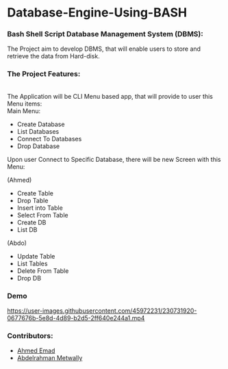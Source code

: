 # Database-Engine-Using-BASH

### Bash Shell Script Database Management System (DBMS):

The Project aim to develop DBMS, that will enable users to store and retrieve the data from Hard-disk.

### The Project Features:
<br>The Application will be CLI Menu based app, that will provide to user this Menu items:
<br>Main Menu:
- Create Database
- List Databases
- Connect To Databases
- Drop Database

Upon user Connect to Specific Database, there will be new Screen with this Menu:

(Ahmed)

- Create Table 
- Drop Table
- Insert into Table
- Select From Table
- Create DB
- List DB

(Abdo)

- Update Table
- List Tables
- Delete From Table
- Drop DB

### Demo

https://user-images.githubusercontent.com/45972231/230731920-0677676b-5e8d-4d89-b2d5-2ff640e244a1.mp4



### Contributors:
- [Ahmed Emad](https://www.linkedin.com/in/eng-ahmed-emad/)<br>
- [Abdelrahman Metwally](https://www.linkedin.com/in/%D8%B9%D8%A8%D8%AF%D8%A7%D9%84%D8%B1%D8%AD%D9%85%D9%86-%D9%85%D8%AA%D9%88%D9%84%D9%8A-b85408221/)
